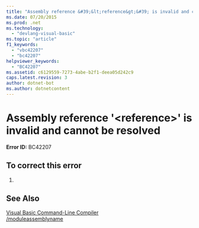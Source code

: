 ```yaml
---
title: "Assembly reference &#39;&lt;reference&gt;&#39; is invalid and cannot be resolved"
ms.date: 07/20/2015
ms.prod: .net
ms.technology: 
  - "devlang-visual-basic"
ms.topic: "article"
f1_keywords: 
  - "vbc42207"
  - "bc42207"
helpviewer_keywords: 
  - "BC42207"
ms.assetid: c6129559-7273-4abe-b2f1-deea05d242c9
caps.latest.revision: 3
author: dotnet-bot
ms.author: dotnetcontent
---
```

# Assembly reference &#39;&lt;reference&gt;&#39; is invalid and cannot be resolved
**Error ID:** BC42207  
  
## To correct this error  
  
1.  
  
## See Also  
 [Visual Basic Command-Line Compiler](../../visual-basic/reference/command-line-compiler/index.md)  
 [/moduleassemblyname](../../visual-basic/reference/command-line-compiler/moduleassemblyname.md)
